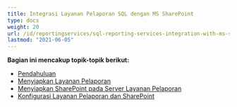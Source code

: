 ```yaml
---
title: Integrasi Layanan Pelaporan SQL dengan MS SharePoint
type: docs
weight: 20
url: /id/reportingservices/sql-reporting-services-integration-with-ms-sharepoint/
lastmod: "2021-06-05"
---
```


**Bagian ini mencakup topik-topik berikut:**

- [Pendahuluan](/pdf/id/reportingservices/introduction/)
- [Menyiapkan Layanan Pelaporan](/pdf/id/reportingservices/setting-up-reporting-services/)
- [Menyiapkan SharePoint pada Server Layanan Pelaporan](/pdf/id/reportingservices/setting-up-sharepoint-on-reporting-services-server/)
- [Konfigurasi Layanan Pelaporan dan SharePoint](/pdf/id/reportingservices/reporting-services-and-sharepoint-configuration/)